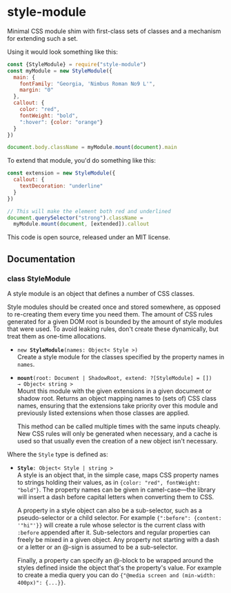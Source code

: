 <!-- To edit this file, edit /src/README.md, not /README.md -->

# style-module

Minimal CSS module shim with first-class sets of classes and a
mechanism for extending such a set.

Using it would look something like this:

```javascript
const {StyleModule} = require("style-module")
const myModule = new StyleModule({
  main: {
    fontFamily: "Georgia, 'Nimbus Roman No9 L'",
    margin: "0"
  },
  callout: {
    color: "red",
    fontWeight: "bold",
    ":hover": {color: "orange"}
  }
})

document.body.className = myModule.mount(document).main
```

To extend that module, you'd do something like this:

```javascript
const extension = new StyleModule({
  callout: {
    textDecoration: "underline"
  }
})

// This will make the element both red and underlined
document.querySelector("strong").className =
  myModule.mount(document, [extended]).callout
```

This code is open source, released under an MIT license.
    
## Documentation

### class StyleModule

A style module is an object that defines a number of CSS
classes.

Style modules should be created once and stored somewhere, as
opposed to re-creating them every time you need them. The amount of
CSS rules generated for a given DOM root is bounded by the amount
of style modules that were used. To avoid leaking rules, don't
create these dynamically, but treat them as one-time allocations.

 * `new `**`StyleModule`**`(names: Object< Style >)`\
   Create a style module for the classes specified by the property
   names in `names`.

 * **`mount`**`(root: Document | ShadowRoot, extend: ?[StyleModule] = []) → Object< string >`\
   Mount this module with the given extensions in a given document
   or shadow root. Returns an object mapping names to (sets of)
   CSS class names, ensuring that the extensions take priority over
   this module and previously listed extensions when those classes
   are applied.

   This method can be called multiple times with the same inputs
   cheaply. New CSS rules will only be generated when necessary, and
   a cache is used so that usually even the creation of a new object
   isn't necessary.


Where the `Style` type is defined as:

 * **`Style`**`: Object< Style | string >`\
   A style is an object that, in the simple case, maps CSS property
   names to strings holding their values, as in `{color: "red",
   fontWeight: "bold"}`. The property names can be given in
   camel-case—the library will insert a dash before capital letters
   when converting them to CSS.

   A property in a style object can also be a sub-selector, such as a
   pseudo-selector or a child selector. For example `{":before":
   {content: '"hi"'}}` will create a rule whose selector is the
   current class with `:before` appended after it. Sub-selectors and
   regular properties can freely be mixed in a given object. Any
   property not starting with a dash or a letter or an @-sign is
   assumed to be a sub-selector.

   Finally, a property can specify an @-block to be wrapped around the
   styles defined inside the object that's the property's value. For
   example to create a media query you can do `{"@media screen and
   (min-width: 400px)": {...}}`.


